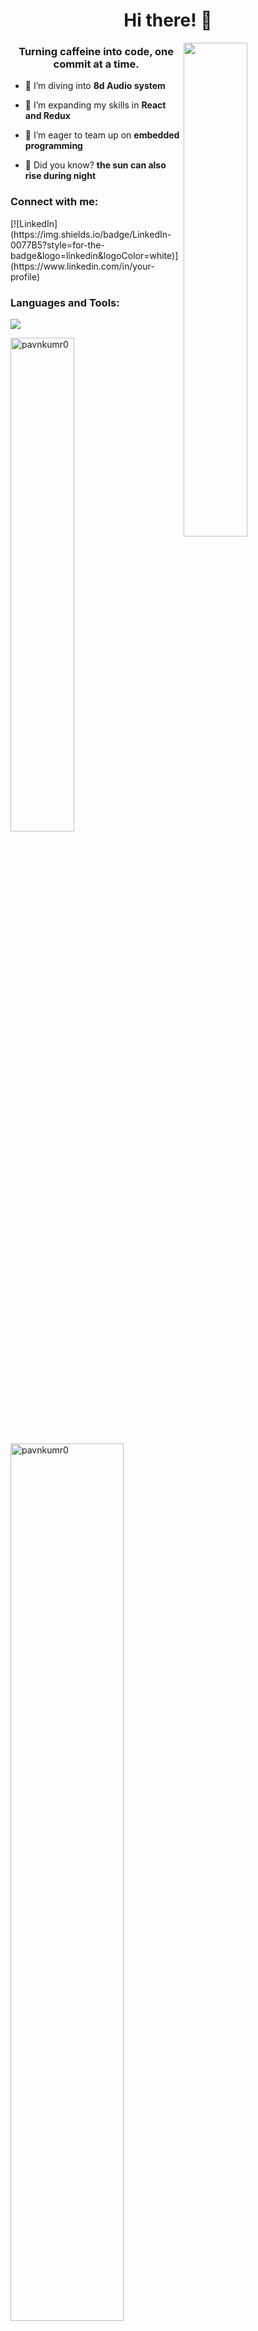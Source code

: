 <h1 align="center">Hi there! 👋 </h1>


<img align="right" src="https://cdni.iconscout.com/illustration/premium/thumb/man-having-coding-idea-8566353-6882216.png?f=webp" width= 45%>

<h3 align="center">
Turning caffeine into code, one commit at a time.
 </h3>



- 🚀 I’m diving into **8d Audio system**

- 🌿 I’m expanding my skills in **React and Redux**

- 🤝 I’m eager to team up on **embedded programming**

- 🐾 Did you know? **the sun can also rise during night**



<h3 align="left">Connect with me:</h3>
<!-- <p align="left"> -->
[![LinkedIn](https://img.shields.io/badge/LinkedIn-0077B5?style=for-the-badge&logo=linkedin&logoColor=white)](https://www.linkedin.com/in/your-profile)
<!-- </p> -->


<h3 align="left">Languages and Tools:</h3>
<p align="left">
    <img src="https://skillicons.dev/icons?i=arch,bash,linux,arduino,raspberrypi,c,cpp,java,python,html,css,flutter,js,react,vite,git,vim" />
</p>


<p><img align="center" src="https://github-readme-stats.vercel.app/api/top-langs?username=pavnkumr0&show_icons=true&locale=en&layout=compact" alt="pavnkumr0" width=45%/></p>

<p><img align="center" src="https://github-readme-streak-stats.herokuapp.com/?user=pavnkumr0&" alt="pavnkumr0" width=60%/></p>

